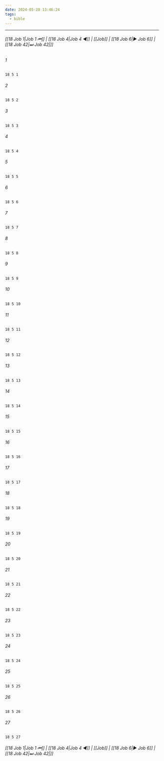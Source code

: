 ```yaml
---
date: 2024-05-28 13:46:24
tags:
  - bible
---
```

___


###### [[18 Job 1|Job 1 ⏮]] | [[18 Job 4|Job 4 ◀]] | [[Job]] | [[18 Job 6|▶ Job 6]] | [[18 Job 42|⏭ Job 42|]]

###### 1
``` verse
18 5 1 
```
###### 2
``` verse
18 5 2 
```
###### 3
``` verse
18 5 3 
```
###### 4
``` verse
18 5 4 
```
###### 5
``` verse
18 5 5 
```
###### 6
``` verse
18 5 6 
```
###### 7
``` verse
18 5 7 
```
###### 8
``` verse
18 5 8 
```
###### 9
``` verse
18 5 9 
```
###### 10
``` verse
18 5 10 
```
###### 11
``` verse
18 5 11 
```
###### 12
``` verse
18 5 12 
```
###### 13
``` verse
18 5 13 
```
###### 14
``` verse
18 5 14 
```
###### 15
``` verse
18 5 15 
```
###### 16
``` verse
18 5 16 
```
###### 17
``` verse
18 5 17 
```
###### 18
``` verse
18 5 18 
```
###### 19
``` verse
18 5 19 
```
###### 20
``` verse
18 5 20 
```
###### 21
``` verse
18 5 21 
```
###### 22
``` verse
18 5 22 
```
###### 23
``` verse
18 5 23 
```
###### 24
``` verse
18 5 24 
```
###### 25
``` verse
18 5 25 
```
###### 26
``` verse
18 5 26 
```
###### 27
``` verse
18 5 27 
```

###### [[18 Job 1|Job 1 ⏮]] | [[18 Job 4|Job 4 ◀]] | [[Job]] | [[18 Job 6|▶ Job 6]] | [[18 Job 42|⏭ Job 42|]]

